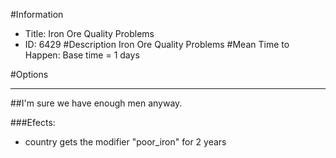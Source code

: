 #Information
 - Title: Iron Ore Quality Problems
 - ID: 6429
#Description
Iron Ore Quality Problems
#Mean Time to Happen:
Base time = 1 days

#Options

___
##I'm sure we have enough men anyway.

###Efects:<ul><li>country gets the modifier "poor_iron" for 2 years</li></ul>
